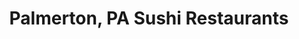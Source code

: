 ---
layout: city
title: Palmerton, PA Sushi Restaurants
permalink: /pennsylvania/palmerton/
stateAbbr: PA
stateName: Pennsylvania
cityName: Palmerton
---